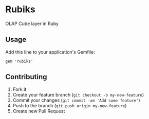 # Rubiks

OLAP Cube layer in Ruby

## Usage

Add this line to your application's Gemfile:

    gem 'rubiks'


## Contributing

1. Fork it
2. Create your feature branch (`git checkout -b my-new-feature`)
3. Commit your changes (`git commit -am 'Add some feature'`)
4. Push to the branch (`git push origin my-new-feature`)
5. Create new Pull Request
